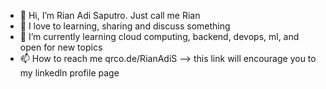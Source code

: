 - 👋 Hi, I’m Rian Adi Saputro. Just call me Rian
- 👀 I love to learning, sharing and discuss something
- 🌱 I’m currently learning cloud computing, backend, devops, ml, and open for new topics
- 📫 How to reach me qrco.de/RianAdiS --> this link will encourage you to my linkedln profile page

<!---
rianaditro/rianaditro is a ✨ special ✨ repository because its `README.md` (this file) appears on your GitHub profile.
You can click the Preview link to take a look at your changes.
--->
